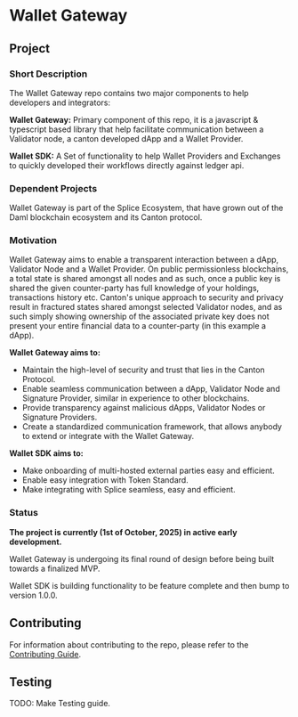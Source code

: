 # Wallet Gateway

## Project

### Short Description

The Wallet Gateway repo contains two major components to help developers and integrators:

**Wallet Gateway:** Primary component of this repo, it is a javascript & typescript based library that help facilitate communication between a Validator node, a canton developed dApp and a Wallet Provider.

**Wallet SDK:** A Set of functionality to help Wallet Providers and Exchanges to quickly developed their workflows directly against ledger api.

### Dependent Projects

Wallet Gateway is part of the Splice Ecosystem, that have grown out of the Daml blockchain ecosystem and its Canton protocol.

### Motivation

Wallet Gateway aims to enable a transparent interaction between a dApp, Validator Node and a Wallet Provider. On public permissionless blockchains, a total state is shared amongst all nodes and as such, once a public key is shared the given counter-party has full knowledge of your holdings, transactions history etc. Canton's unique approach to security and privacy result in fractured states shared amongst selected Validator nodes, and as such simply showing ownership of the associated private key does not present your entire financial data to a counter-party (in this example a dApp).

**Wallet Gateway aims to:**

- Maintain the high-level of security and trust that lies in the Canton Protocol.
- Enable seamless communication between a dApp, Validator Node and Signature Provider, similar in experience to other blockchains.
- Provide transparency against malicious dApps, Validator Nodes or Signature Providers.
- Create a standardized communication framework, that allows anybody to extend or integrate with the Wallet Gateway.

**Wallet SDK aims to:**

- Make onboarding of multi-hosted external parties easy and efficient.
- Enable easy integration with Token Standard.
- Make integrating with Splice seamless, easy and efficient.

### Status

**The project is currently (1st of October, 2025) in active early development.**

Wallet Gateway is undergoing its final round of design before being built towards a finalized MVP.

Wallet SDK is building functionality to be feature complete and then bump to version 1.0.0.

## Contributing

For information about contributing to the repo, please refer to the [Contributing Guide](docs/CONTRIBUTING.md).

## Testing

TODO: Make Testing guide.
